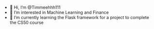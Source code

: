 - 👋 Hi, I’m @Timmeehhh111
- 👀 I’m interested in Machine Learning and Finance
- 🌱 I’m currently learning the Flask framework for a project to complete the CS50 course

<!---
Timmeehhh111/Timmeehhh111 is a ✨ special ✨ repository because its `README.md` (this file) appears on your GitHub profile.
You can click the Preview link to take a look at your changes.
--->
